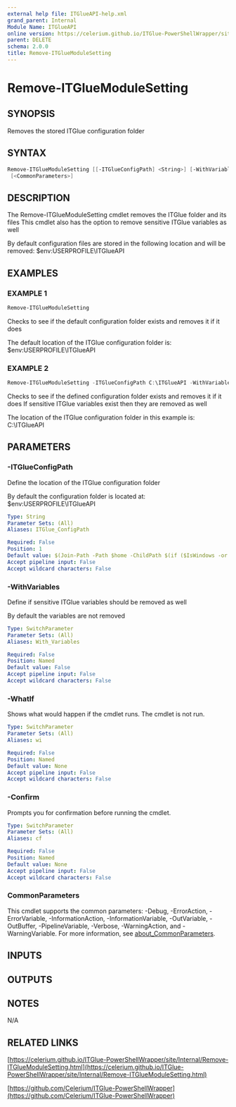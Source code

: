 ```yaml
---
external help file: ITGlueAPI-help.xml
grand_parent: Internal
Module Name: ITGlueAPI
online version: https://celerium.github.io/ITGlue-PowerShellWrapper/site/Internal/Remove-ITGlueModuleSetting.html
parent: DELETE
schema: 2.0.0
title: Remove-ITGlueModuleSetting
---
```


# Remove-ITGlueModuleSetting

## SYNOPSIS
Removes the stored ITGlue configuration folder

## SYNTAX

```powershell
Remove-ITGlueModuleSetting [[-ITGlueConfigPath] <String>] [-WithVariables] [-WhatIf] [-Confirm]
 [<CommonParameters>]
```

## DESCRIPTION
The Remove-ITGlueModuleSetting cmdlet removes the ITGlue folder and its files
This cmdlet also has the option to remove sensitive ITGlue variables as well

By default configuration files are stored in the following location and will be removed:
    $env:USERPROFILE\ITGlueAPI

## EXAMPLES

### EXAMPLE 1
```powershell
Remove-ITGlueModuleSetting
```

Checks to see if the default configuration folder exists and removes it if it does

The default location of the ITGlue configuration folder is:
    $env:USERPROFILE\ITGlueAPI

### EXAMPLE 2
```powershell
Remove-ITGlueModuleSetting -ITGlueConfigPath C:\ITGlueAPI -WithVariables
```

Checks to see if the defined configuration folder exists and removes it if it does
If sensitive ITGlue variables exist then they are removed as well

The location of the ITGlue configuration folder in this example is:
    C:\ITGlueAPI

## PARAMETERS

### -ITGlueConfigPath
Define the location of the ITGlue configuration folder

By default the configuration folder is located at:
    $env:USERPROFILE\ITGlueAPI

```yaml
Type: String
Parameter Sets: (All)
Aliases: ITGlue_ConfigPath

Required: False
Position: 1
Default value: $(Join-Path -Path $home -ChildPath $(if ($IsWindows -or $PSEdition -eq 'Desktop') {"ITGlueAPI"}else{".ITGlueAPI"}) )
Accept pipeline input: False
Accept wildcard characters: False
```

### -WithVariables
Define if sensitive ITGlue variables should be removed as well

By default the variables are not removed

```yaml
Type: SwitchParameter
Parameter Sets: (All)
Aliases: With_Variables

Required: False
Position: Named
Default value: False
Accept pipeline input: False
Accept wildcard characters: False
```

### -WhatIf
Shows what would happen if the cmdlet runs.
The cmdlet is not run.

```yaml
Type: SwitchParameter
Parameter Sets: (All)
Aliases: wi

Required: False
Position: Named
Default value: None
Accept pipeline input: False
Accept wildcard characters: False
```

### -Confirm
Prompts you for confirmation before running the cmdlet.

```yaml
Type: SwitchParameter
Parameter Sets: (All)
Aliases: cf

Required: False
Position: Named
Default value: None
Accept pipeline input: False
Accept wildcard characters: False
```

### CommonParameters
This cmdlet supports the common parameters: -Debug, -ErrorAction, -ErrorVariable, -InformationAction, -InformationVariable, -OutVariable, -OutBuffer, -PipelineVariable, -Verbose, -WarningAction, and -WarningVariable. For more information, see [about_CommonParameters](http://go.microsoft.com/fwlink/?LinkID=113216).

## INPUTS

## OUTPUTS

## NOTES
N/A

## RELATED LINKS

[https://celerium.github.io/ITGlue-PowerShellWrapper/site/Internal/Remove-ITGlueModuleSetting.html](https://celerium.github.io/ITGlue-PowerShellWrapper/site/Internal/Remove-ITGlueModuleSetting.html)

[https://github.com/Celerium/ITGlue-PowerShellWrapper](https://github.com/Celerium/ITGlue-PowerShellWrapper)

